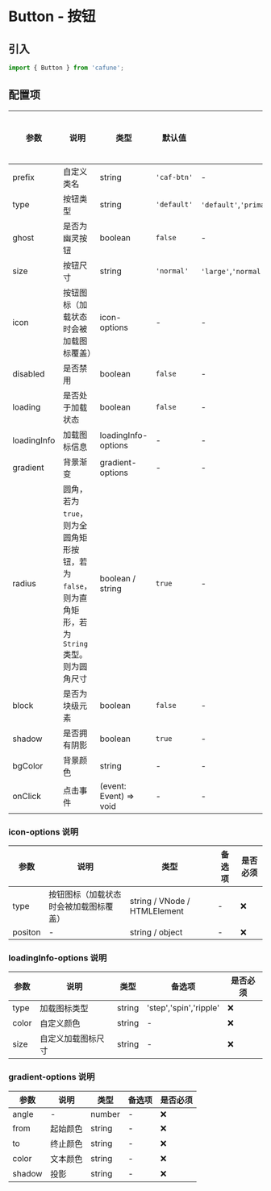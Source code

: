 # Button - 按钮

## 引入
```jsx
import { Button } from 'cafune';
```

## 配置项
| 参数 | 说明 | 类型 | 默认值 |备选值 | 是否必须 |
| --- | --- | --- | --- | --- | --- |
| prefix | 自定义类名 | string | `'caf-btn'` | - | ❌ |
| type | 按钮类型 | string | `'default'` | `'default'`,`'primary'`,`'warning'`,`'cancel'` | ❌ |
| ghost | 是否为幽灵按钮 | boolean | `false` | - | ❌ |
| size | 按钮尺寸 | string | `'normal'` | `'large'`,`'normal'`,`'small'`,`'tiny'` | ❌ |
| icon | 按钮图标（加载状态时会被加载图标覆盖） | icon-options | - | - | ❌ |
| disabled | 是否禁用 | boolean | `false` | - | ❌ |
| loading | 是否处于加载状态 | boolean | `false` | - | ❌ |
| loadingInfo | 加载图标信息 | loadingInfo-options | - | - | ❌ |
| gradient | 背景渐变 | gradient-options | - | - | ❌ |
| radius | 圆角，若为`true`，则为全圆角矩形按钮，若为`false`，则为直角矩形，若为`String`类型。则为圆角尺寸 | boolean / string | `true` | - | ❌ |
| block | 是否为块级元素 | boolean | `false` | - | ❌ |
| shadow | 是否拥有阴影 | boolean | `true` | - | ❌ |
| bgColor | 背景颜色 | string | - | - | ❌ |
| onClick | 点击事件 | (event: Event) => void | - | - | ❌ |


 ### icon-options 说明
| 参数 | 说明 | 类型 | 备选项 | 是否必须 |
| --- | --- | --- | --- | --- |
| type | 按钮图标（加载状态时会被加载图标覆盖） | string / VNode / HTMLElement | - | ❌ |
| positon | - | string / object | - | ❌ |


 ### loadingInfo-options 说明
| 参数 | 说明 | 类型 | 备选项 | 是否必须 |
| --- | --- | --- | --- | --- |
| type | 加载图标类型 | string | 'step','spin','ripple' | ❌ |
| color | 自定义颜色 | string | - | ❌ |
| size | 自定义加载图标尺寸 | string | - | ❌ |


 ### gradient-options 说明
| 参数 | 说明 | 类型 | 备选项 | 是否必须 |
| --- | --- | --- | --- | --- |
| angle | - | number | - | ❌ |
| from | 起始颜色 | string | - | ❌ |
| to | 终止颜色 | string | - | ❌ |
| color | 文本颜色 | string | - | ❌ |
| shadow | 投影 | string | - | ❌ |
